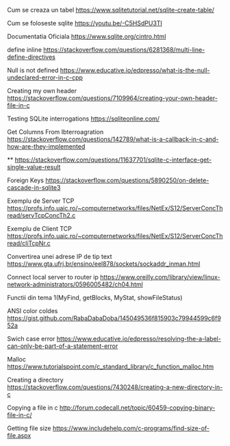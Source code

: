 Cum se creaza un tabel
https://www.sqlitetutorial.net/sqlite-create-table/

Cum se foloseste sqlite
https://youtu.be/-C5HSdPU3TI

Documentatia Oficiala
https://www.sqlite.org/cintro.html

define inline
https://stackoverflow.com/questions/6281368/multi-line-define-directives

Null is not defined
https://www.educative.io/edpresso/what-is-the-null-undeclared-error-in-c-cpp

Creating my own header
https://stackoverflow.com/questions/7109964/creating-your-own-header-file-in-c

Testing SQLite interrogations
https://sqliteonline.com/

Get Columns From Ibterroagration
https://stackoverflow.com/questions/142789/what-is-a-callback-in-c-and-how-are-they-implemented

**
https://stackoverflow.com/questions/11637701/sqlite-c-interface-get-single-value-result

Foreign Keys
https://stackoverflow.com/questions/5890250/on-delete-cascade-in-sqlite3

Exemplu de Server TCP
https://profs.info.uaic.ro/~computernetworks/files/NetEx/S12/ServerConcThread/servTcpConcTh2.c

Exemplu de Client TCP
https://profs.info.uaic.ro/~computernetworks/files/NetEx/S12/ServerConcThread/cliTcpNr.c

Convertirea unei adrese IP de tip text
https://www.gta.ufrj.br/ensino/eel878/sockets/sockaddr_inman.html

Connect local server to router ip
https://www.oreilly.com/library/view/linux-network-administrators/0596005482/ch04.html

Functii din tema 1(MyFind, getBlocks, MyStat, showFileStatus)

ANSI color coldes
https://gist.github.com/RabaDabaDoba/145049536f815903c79944599c6f952a

Swich case error
https://www.educative.io/edpresso/resolving-the-a-label-can-only-be-part-of-a-statement-error

Malloc
https://www.tutorialspoint.com/c_standard_library/c_function_malloc.htm

Creating a directory
https://stackoverflow.com/questions/7430248/creating-a-new-directory-in-c

Copying a file in c
http://forum.codecall.net/topic/60459-copying-binary-file-in-c/

Getting file size
https://www.includehelp.com/c-programs/find-size-of-file.aspx



